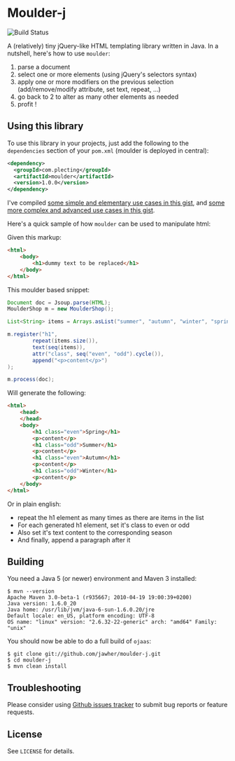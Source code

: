 Moulder-j
=======================

![Build Status](https://travis-ci.org/jawher/moulder-j.png)

A (relatively) tiny jQuery-like HTML templating library written in Java. In a nutshell, here's how to use `moulder`:

1. parse a document
2. select one or more elements (using jQuery's selectors syntax)
3. apply one or more modifiers on the previous selection (add/remove/modify attribute, set text, repeat, ...)
4. go back to 2 to alter as many other elements as needed
5. profit !


Using this library
------------------

To use this library in your projects, just add the following to the `dependencies` section of your
`pom.xml` (moulder is deployed in central):

```xml
<dependency>
  <groupId>com.plecting</groupId>
  <artifactId>moulder</artifactId>
  <version>1.0.0</version>
</dependency>
```

I've compiled [some simple and elementary use cases in this gist](http://gist.github.com/522028), and [some more complex and advanced use cases in this gist](http://gist.github.com/522037).

Here's a quick sample of how `moulder` can be used to manipulate html:

Given this markup:

```html
<html>
    <body>
        <h1>dummy text to be replaced</h1>
    </body>
</html>
```

This moulder based snippet:

```java
Document doc = Jsoup.parse(HTML);
MoulderShop m = new MoulderShop();

List<String> items = Arrays.asList("summer", "autumn", "winter", "spring");

m.register("h1",
        repeat(items.size()),
        text(seq(items)),
        attr("class", seq("even", "odd").cycle()),
        append("<p>content</p>")
);

m.process(doc);
```

Will generate the following:

```html
<html>
    <head>
    </head>
    <body>
        <h1 class="even">Spring</h1>
        <p>content</p>
        <h1 class="odd">Summer</h1>
        <p>content</p>
        <h1 class="even">Autumn</h1>
        <p>content</p>
        <h1 class="odd">Winter</h1>
        <p>content</p>
    </body>
</html>
```

Or in plain english:

* repeat the h1 element as many times as there are items in the list
* For each generated h1 element, set it's class to even or odd
* Also set it's text content to the corresponding season
* And finally, append a paragraph after it


Building
--------

You need a Java 5 (or newer) environment and Maven 3 installed:

    $ mvn --version
    Apache Maven 3.0-beta-1 (r935667; 2010-04-19 19:00:39+0200)
    Java version: 1.6.0_20
    Java home: /usr/lib/jvm/java-6-sun-1.6.0.20/jre
    Default locale: en_US, platform encoding: UTF-8
    OS name: "linux" version: "2.6.32-22-generic" arch: "amd64" Family: "unix"

You should now be able to do a full build of `ojaas`:

    $ git clone git://github.com/jawher/moulder-j.git
    $ cd moulder-j
    $ mvn clean install


Troubleshooting
---------------

Please consider using [Github issues tracker](http://github.com/jawher/moulder-j/issues) to submit bug reports or feature requests.


License
-------

See `LICENSE` for details.

